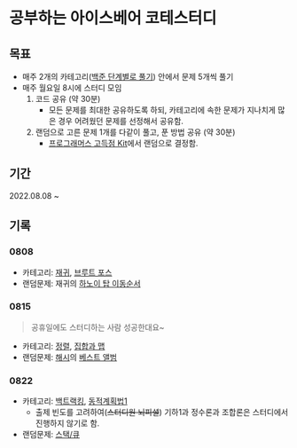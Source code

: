 # 공부하는 아이스베어 코테스터디

## 목표

- 매주 2개의 카테고리([백준 단계별로 풀기](https://www.acmicpc.net/step)) 안에서 문제 5개씩 풀기
- 매주 월요일 8시에 스터디 모임
  1. 코드 공유 (약 30분)
     - 모든 문제를 최대한 공유하도록 하되, 카테고리에 속한 문제가 지나치게 많은 경우 어려웠던 문제를 선정해서 공유함.
  2. 랜덤으로 고른 문제 1개를 다같이 풀고, 푼 방법 공유 (약 30분)
     - [프로그래머스 고득점 Kit](https://school.programmers.co.kr/learn/challenges?tab=algorithm_practice_kit)에서 랜덤으로 결정함.

## 기간

2022.08.08 ~ 

## 기록

### 0808 

- 카테고리: [재귀](https://www.acmicpc.net/step/19), [브루트 포스](https://www.acmicpc.net/step/22)
- 랜덤문제: 재귀의 [하노이 탑 이동순서](https://www.acmicpc.net/problem/11729)

### 0815 

> 공휴일에도 스터디하는 사람 성공한대요~

- 카테고리: [정렬](https://www.acmicpc.net/step/9), [집합과 맵](https://www.acmicpc.net/step/49)
- 랜덤문제: [해시](https://school.programmers.co.kr/learn/courses/30/parts/12077)의 [베스트 앨범](https://school.programmers.co.kr/learn/courses/30/lessons/42579)


### 0822

- 카테고리: [백트랙킹](https://www.acmicpc.net/step/34), [동적계획법1](https://www.acmicpc.net/step/16)
  - 출제 빈도를 고려하여(~~스터디원 뇌피셜~~) 기하1과 정수론과 조합론은 스터디에서 진행하지 않기로 함.
- 랜덤문제: [스택/큐](https://school.programmers.co.kr/learn/courses/30/parts/12081)
